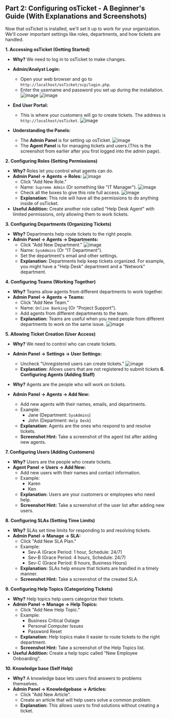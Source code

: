 ## Part 2: Configuring osTicket - A Beginner's Guide (With Explanations and Screenshots)

Now that osTicket is installed, we'll set it up to work for your organization. We'll cover important settings like roles, departments, and how tickets are handled.

**1. Accessing osTicket (Getting Started)**

* **Why?** We need to log in to osTicket to make changes.
* **Admin/Analyst Login:**
    * Open your web browser and go to `http://localhost/osTicket/scp/login.php`.
    * Enter the username and password you set up during the installation.
   ![image](https://github.com/user-attachments/assets/7e02c746-1678-4eaa-a794-4242a9e594fb)
    ![image](https://github.com/user-attachments/assets/e1b0976b-b820-4939-9d42-223cdbfcdfa9)

* **End User Portal:**
    * This is where your customers will go to create tickets. The address is `http://localhost/osTicket`.
   ![image](https://github.com/user-attachments/assets/f1d65674-5322-4ad8-8691-fe54b678e3ef)
* **Understanding the Panels:**
    * The **Admin Panel** is for setting up osTicket.
      ![image](https://github.com/user-attachments/assets/02d17b51-f61d-4443-a88a-2c13d3cda141)
    * The **Agent Panel** is for managing tickets and users.(This is the screenshot from earlier after you first logged into the admin page).

**2. Configuring Roles (Setting Permissions)**

* **Why?** Roles let you control what agents can do.
* **Admin Panel -> Agents -> Roles:**
  ![image](https://github.com/user-attachments/assets/2276dd2b-9d16-4c89-a2ca-78030becfddb)
    * Click "Add New Role."
    * Name: `Supreme Admin` (Or something like "IT Manager").
  ![image](https://github.com/user-attachments/assets/3af0972c-9fae-4ada-8ab7-fd38ebfb4d0e)
    * Check all the boxes to give this role full access.
  ![image](https://github.com/user-attachments/assets/708b8944-beae-41b5-9c1f-8acd777ad3a3)
    * **Explanation:** This role will have all the permissions to do anything inside of osTicket.
* **Useful Addition:** Create another role called "Help Desk Agent" with limited permissions, only allowing them to work tickets.

**3. Configuring Departments (Organizing Tickets)**

* **Why?** Departments help route tickets to the right people.
* **Admin Panel -> Agents -> Departments:**
    * Click "Add New Department."
  ![image](https://github.com/user-attachments/assets/503ee2c3-cce2-40bf-a2cb-dbf18517e940)
    * Name: `SysAdmins` (Or "IT Department").
    * Set the department's email and other settings.
    * **Explanation:** Departments help keep tickets organized. For example, you might have a "Help Desk" department and a "Network" department.
    

**4. Configuring Teams (Working Together)**

* **Why?** Teams allow agents from different departments to work together.
* **Admin Panel -> Agents -> Teams:**
    * Click "Add New Team."
    * Name: `Online Banking` (Or "Project Support").
    * Add agents from different departments to the team.
    * **Explanation:** Teams are useful when you need people from different departments to work on the same issue.
   ![image](https://github.com/user-attachments/assets/94021418-a558-4b3a-a873-911075b419d3)


**5. Allowing Ticket Creation (User Access)**

* **Why?** We need to control who can create tickets.
* **Admin Panel -> Settings -> User Settings:**
    * Uncheck "Unregistered users can create tickets."
    ![image](https://github.com/user-attachments/assets/121f82c4-2461-45e0-a95b-fff0ccc014ca)
    * **Explanation:** Allows users that are not registered to submit tickets
**6. Configuring Agents (Adding Staff)**

* **Why?** Agents are the people who will work on tickets.
* **Admin Panel -> Agents -> Add New:**
    * Add new agents with their names, emails, and departments.
    * Example:
        * Jane (Department: `SysAdmins`)
        * John (Department: `Help Desk`)
    * **Explanation:** Agents are the ones who respond to and resolve tickets.
    * **Screenshot Hint:** Take a screenshot of the agent list after adding new agents.

**7. Configuring Users (Adding Customers)**

* **Why?** Users are the people who create tickets.
* **Agent Panel -> Users -> Add New:**
    * Add new users with their names and contact information.
    * Example:
        * Karen
        * Ken
    * **Explanation:** Users are your customers or employees who need help.
    * **Screenshot Hint:** Take a screenshot of the user list after adding new users.

**8. Configuring SLAs (Setting Time Limits)**

* **Why?** SLAs set time limits for responding to and resolving tickets.
* **Admin Panel -> Manage -> SLA:**
    * Click "Add New SLA Plan."
    * Example:
        * Sev-A (Grace Period: 1 hour, Schedule: 24/7)
        * Sev-B (Grace Period: 4 hours, Schedule: 24/7)
        * Sev-C (Grace Period: 8 hours, Business Hours)
    * **Explanation:** SLAs help ensure that tickets are handled in a timely manner.
    * **Screenshot Hint:** Take a screenshot of the created SLA.

**9. Configuring Help Topics (Categorizing Tickets)**

* **Why?** Help topics help users categorize their tickets.
* **Admin Panel -> Manage -> Help Topics:**
    * Click "Add New Help Topic."
    * Example:
        * Business Critical Outage
        * Personal Computer Issues
        * Password Reset
    * **Explanation:** Help topics make it easier to route tickets to the right department.
    * **Screenshot Hint:** Take a screenshot of the Help Topics list.
* **Useful Addition:** Create a help topic called "New Employee Onboarding".

**10. Knowledge base (Self Help)**

* **Why?** A knowledge base lets users find answers to problems themselves.
* **Admin Panel -> Knowledgebase -> Articles:**
    * Click "Add New Article".
    * Create an article that will help users solve a common problem.
    * **Explanation:** This allows users to find solutions without creating a ticket.
